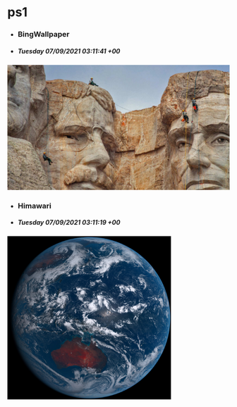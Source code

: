 # ps1

- ### BingWallpaper
- ##### Tuesday 07/09/2021 03:11:41 +00
<img src="BingWallpaper/latest.jpg" width="700" height="auto" title="👉  BingWallpaper  👈">


- ### Himawari 
- ##### Tuesday 07/09/2021 03:11:19 +00
<img src="Himawari/latest.jpg" width="auto" height="371" title="👉  Himawari  👈">






